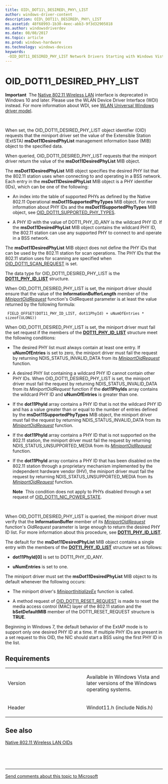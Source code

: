 ```yaml
---
title: OID\_DOT11\_DESIRED\_PHY\_LIST
author: windows-driver-content
description: OID\_DOT11\_DESIRED\_PHY\_LIST
ms.assetid: 48f68993-1b30-4eec-abb3-9f3d32905818
ms.author: windowsdriverdev
ms.date: 08/08/2017
ms.topic: article
ms.prod: windows-hardware
ms.technology: windows-devices
keywords: 
 -OID_DOT11_DESIRED_PHY_LIST Network Drivers Starting with Windows Vista
---
```


# OID\_DOT11\_DESIRED\_PHY\_LIST


**Important**  The [Native 802.11 Wireless LAN](https://msdn.microsoft.com/library/windows/hardware/ff560690) interface is deprecated in Windows 10 and later. Please use the WLAN Device Driver Interface (WDI) instead. For more information about WDI, see [WLAN Universal Windows driver model](https://msdn.microsoft.com/library/windows/hardware/dn897672).

 

When set, the OID\_DOT11\_DESIRED\_PHY\_LIST object identifier (OID) requests that the miniport driver set the value of the Extensible Station (ExtSTA) **msDot11DesiredPhyList** management information base (MIB) object to the specified data.

When queried, OID\_DOT11\_DESIRED\_PHY\_LIST requests that the miniport driver return the value of the **msDot11DesiredPhyList** MIB object.

The **msDot11DesiredPhyList** MIB object specifies the desired PHY list that the 802.11 station uses when connecting to and operating in a BSS network. Each entry in the **msDot11DesiredPhyList** MIB object is a PHY identifier (IDs), which can be one of the following:

-   An index into the table of supported PHYs as defined by the Native 802.11 Operational **msDot11SupportedPhyTypes** MIB object. For more information about PHY IDs and the **msDot11SupportedPhyTypes** MIB object, see [OID\_DOT11\_SUPPORTED\_PHY\_TYPES](oid-dot11-supported-phy-types.md).

-   A PHY ID with the value of DOT11\_PHY\_ID\_ANY is the wildcard PHY ID. If the **msDot11DesiredPhyList** MIB object contains the wildcard PHY ID, the 802.11 station can use any supported PHY to connect to and operate in a BSS network.

The **msDot11DesiredPhyList** MIB object does not define the PHY IDs that can be used by the 802.11 station for scan operations. The PHY IDs that the 802.11 station uses for scanning are specified when [OID\_DOT11\_SCAN\_REQUEST](oid-dot11-scan-request.md) is set.

The data type for OID\_DOT11\_DESIRED\_PHY\_LIST is the [**DOT11\_PHY\_ID\_LIST**](https://msdn.microsoft.com/library/windows/hardware/ff548738) structure.

When OID\_DOT11\_DESIRED\_PHY\_LIST is set, the miniport driver should ensure that the value of the **InformationBufferLength** member of the [*MiniportOidRequest*](https://msdn.microsoft.com/library/windows/hardware/ff559416) function's OidRequest parameter is at least the value returned by the following formula:

```
 FIELD_OFFSET(DOT11_PHY_ID_LIST, dot11PhyId) + uNumOfEntries * sizeof(ULONG))
```

When OID\_DOT11\_DESIRED\_PHY\_LIST is set, the miniport driver must fail the set request if the members of the [**DOT11\_PHY\_ID\_LIST**](https://msdn.microsoft.com/library/windows/hardware/ff548738) structure meet the following conditions:

-   The desired PHY list must always contain at least one entry. If **uNumOfEntries** is set to zero, the miniport driver must fail the request by returning NDIS\_STATUS\_INVALID\_DATA from its [*MiniportOidRequest*](https://msdn.microsoft.com/library/windows/hardware/ff559416) function.

-   A desired PHY list containing a wildcard PHY ID cannot contain other PHY IDs. When OID\_DOT11\_DESIRED\_PHY\_LIST is set, the miniport driver must fail the request by returning NDIS\_STATUS\_INVALID\_DATA from its *MiniportOidRequest* function if the **dot11PhyIds** array contains the wildcard PHY ID and **uNumOfEntries** is greater than one.

-   If the **dot11PhyId** array contains a PHY ID that is not the wildcard PHY ID and has a value greater than or equal to the number of entries defined by the **msDot11SupportedPhyTypes** MIB object, the miniport driver must fail the request by returning NDIS\_STATUS\_INVALID\_DATA from its [*MiniportOidRequest*](https://msdn.microsoft.com/library/windows/hardware/ff559416) function.

-   If the **dot11PhyId** array contains a PHY ID that is not supported on the 802.11 station, the miniport driver must fail the request by returning NDIS\_STATUS\_UNSUPPORTED\_MEDIA from its [*MiniportOidRequest*](https://msdn.microsoft.com/library/windows/hardware/ff559416) function.

-   If the **dot11PhyId** array contains a PHY ID that has been disabled on the 802.11 station through a proprietary mechanism implemented by the independent hardware vendor (IHV), the miniport driver must fail the request by returning NDIS\_STATUS\_UNSUPPORTED\_MEDIA from its [*MiniportOidRequest*](https://msdn.microsoft.com/library/windows/hardware/ff559416) function.

    **Note**  This condition does not apply to PHYs disabled through a set request of [OID\_DOT11\_NIC\_POWER\_STATE](oid-dot11-nic-power-state.md).

     

When OID\_DOT11\_DESIRED\_PHY\_LIST is queried, the miniport driver must verify that the **InformationBuffer** member of its [*MiniportOidRequest*](https://msdn.microsoft.com/library/windows/hardware/ff559416) function's *OidRequest* parameter is large enough to return the desired PHY ID list. For more information about this procedure, see [**DOT11\_PHY\_ID\_LIST**](https://msdn.microsoft.com/library/windows/hardware/ff548738).

The default for the **msDot11DesiredPhyList** MIB object contains a single entry with the members of the [**DOT11\_PHY\_ID\_LIST**](https://msdn.microsoft.com/library/windows/hardware/ff548738) structure set as follows:

-   **dot11PhyId\[0\]** is set to DOT11\_PHY\_ID\_ANY.

-   **uNumEntries** is set to one.

The miniport driver must set the **msDot11DesiredPhyList** MIB object to its default whenever the following occurs:

-   The miniport driver's [*MiniportInitializeEx*](https://msdn.microsoft.com/library/windows/hardware/ff559389) function is called.

-   A method request of [OID\_DOT11\_RESET\_REQUEST](oid-dot11-reset-request.md) is made to reset the media access control (MAC) layer of the 802.11 station and the **bSetDefaultMIB** member of the DOT11\_RESET\_REQUEST structure is **TRUE**.

Beginning in Windows 7, the default behavior of the ExtAP mode is to support only one desired PHY ID at a time. If multiple PHY IDs are present in a set request to this OID, the NIC should start a BSS using the first PHY ID in the list.

Requirements
------------

<table>
<colgroup>
<col width="50%" />
<col width="50%" />
</colgroup>
<tbody>
<tr class="odd">
<td><p>Version</p></td>
<td><p>Available in Windows Vista and later versions of the Windows operating systems.</p></td>
</tr>
<tr class="even">
<td><p>Header</p></td>
<td>Windot11.h (include Ndis.h)</td>
</tr>
</tbody>
</table>

## See also


[Native 802.11 Wireless LAN OIDs](https://msdn.microsoft.com/library/windows/hardware/ff560691)

 

 


--------------------
[Send comments about this topic to Microsoft](mailto:wsddocfb@microsoft.com?subject=Documentation%20feedback%20%5Bnetvista\netvista%5D:%20OID_DOT11_DESIRED_PHY_LIST%20%20RELEASE:%20%288/8/2017%29&body=%0A%0APRIVACY%20STATEMENT%0A%0AWe%20use%20your%20feedback%20to%20improve%20the%20documentation.%20We%20don't%20use%20your%20email%20address%20for%20any%20other%20purpose,%20and%20we'll%20remove%20your%20email%20address%20from%20our%20system%20after%20the%20issue%20that%20you're%20reporting%20is%20fixed.%20While%20we're%20working%20to%20fix%20this%20issue,%20we%20might%20send%20you%20an%20email%20message%20to%20ask%20for%20more%20info.%20Later,%20we%20might%20also%20send%20you%20an%20email%20message%20to%20let%20you%20know%20that%20we've%20addressed%20your%20feedback.%0A%0AFor%20more%20info%20about%20Microsoft's%20privacy%20policy,%20see%20http://privacy.microsoft.com/default.aspx. "Send comments about this topic to Microsoft")


